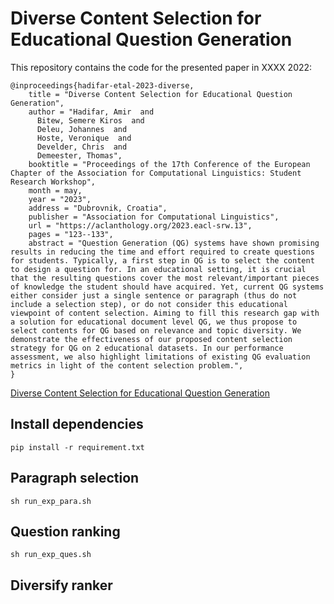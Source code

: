 # Diverse Content Selection for Educational Question Generation

This repository contains the code for the presented paper in XXXX 2022:

```
@inproceedings{hadifar-etal-2023-diverse,
    title = "Diverse Content Selection for Educational Question Generation",
    author = "Hadifar, Amir  and
      Bitew, Semere Kiros  and
      Deleu, Johannes  and
      Hoste, Veronique  and
      Develder, Chris  and
      Demeester, Thomas",
    booktitle = "Proceedings of the 17th Conference of the European Chapter of the Association for Computational Linguistics: Student Research Workshop",
    month = may,
    year = "2023",
    address = "Dubrovnik, Croatia",
    publisher = "Association for Computational Linguistics",
    url = "https://aclanthology.org/2023.eacl-srw.13",
    pages = "123--133",
    abstract = "Question Generation (QG) systems have shown promising results in reducing the time and effort required to create questions for students. Typically, a first step in QG is to select the content to design a question for. In an educational setting, it is crucial that the resulting questions cover the most relevant/important pieces of knowledge the student should have acquired. Yet, current QG systems either consider just a single sentence or paragraph (thus do not include a selection step), or do not consider this educational viewpoint of content selection. Aiming to fill this research gap with a solution for educational document level QG, we thus propose to select contents for QG based on relevance and topic diversity. We demonstrate the effectiveness of our proposed content selection strategy for QG on 2 educational datasets. In our performance assessment, we also highlight limitations of existing QG evaluation metrics in light of the content selection problem.",
}

```


[Diverse Content Selection for Educational Question Generation](https://aclanthology.org/2023.eacl-srw.13/)



## Install dependencies

`pip install -r requirement.txt`

## Paragraph selection

`sh run_exp_para.sh`

## Question ranking

`sh run_exp_ques.sh`

## Diversify ranker
